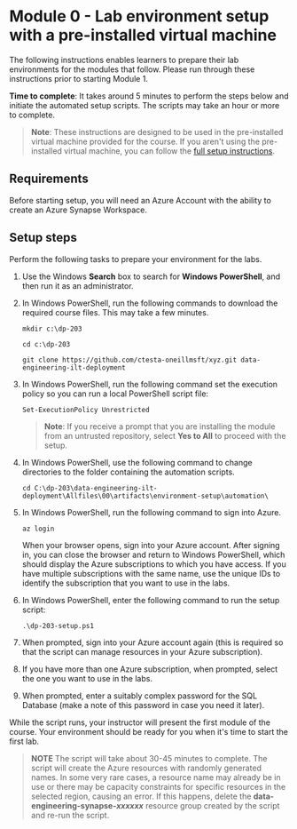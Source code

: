 # Module 0 - Lab environment setup with a pre-installed virtual machine

The following instructions enables learners to prepare their lab environments for the modules that follow. Please run through these instructions prior to starting Module 1.

**Time to complete**: It takes around 5 minutes to perform the steps below and initiate the automated setup scripts. The scripts may take an hour or more to complete.

> **Note**: These instructions are designed to be used in the pre-installed virtual machine provided for the course. If you aren't using the pre-installed virtual machine, you can follow the [full setup instructions](00FullSetupREADME.md).

## Requirements

Before starting setup, you will need an Azure Account with the ability to create an Azure Synapse Workspace.

## Setup steps

Perform the following tasks to prepare your environment for the labs.

1. Use the Windows **Search** box to search for **Windows PowerShell**, and then run it as an administrator.

2. In Windows PowerShell, run the following commands to download the required course files. This may take a few minutes. <!-- Change path when labs are moved to production repo -->

    ```
    mkdir c:\dp-203

    cd c:\dp-203

    git clone https://github.com/ctesta-oneillmsft/xyz.git data-engineering-ilt-deployment
    ```

3. In Windows PowerShell, run the following command set the execution policy so you can run a local PowerShell script file:

    ```l
    Set-ExecutionPolicy Unrestricted
    ```

    > **Note**: If you receive a prompt that you are installing the module from an untrusted repository, select **Yes to All** to proceed with the setup.

4. In Windows PowerShell, use the following command to change directories to the folder containing the automation scripts.

    ```
    cd C:\dp-203\data-engineering-ilt-deployment\Allfiles\00\artifacts\environment-setup\automation\
    ```

5. In Windows PowerShell, run the following command to sign into Azure.

    ```
    az login
    ```

    When your browser opens, sign into your Azure account. After signing in, you can close the browser and return to Windows PowerShell, which should display the Azure subscriptions to which you have access. If you have multiple subscriptions with the same name, use the unique IDs to identify the subscription that you want to use in the labs.

6. In Windows PowerShell, enter the following command to run the setup script:

    ```
    .\dp-203-setup.ps1
    ```

7. When prompted, sign into your Azure account again (this is required so that the script can manage resources in your Azure subscription).

8. If you have more than one Azure subscription, when prompted, select the one you want to use in the labs.

9. When prompted, enter a suitably complex password for the SQL Database (make a note of this password in case you need it later).

While the script runs, your instructor will present the first module of the course. Your environment should be ready for you when it's time to start the first lab.

> **NOTE** The script will take about 30-45 minutes to complete. The script will create the Azure resources with randomly generated names. In some very rare cases, a resource name may already be in use or there may be capacity constraints for specific resources in the selected region, causing an error. If this happens, delete the **data-engineering-synapse-*xxxxxx*** resource group created by the script and re-run the script.

